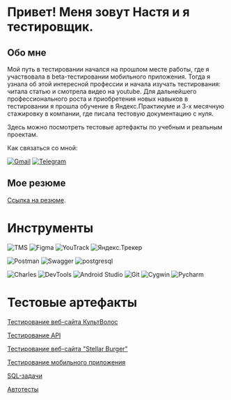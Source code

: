 
# Привет! Меня зовут Настя и я тестировщик.


## Обо мне
Мой путь в тестировании начался на прошлом месте работы, где я участвовала в beta-тестировании мобильного приложения. Тогда я узнала об этой интересной профессии и начала изучать тестирования: читала статью и смотрела видео на youtube. 
Для дальнейшего профессионального роста и приобретения новых навыков в тестировании я прошла обучение в Яндекс.Практикуме и 3-х месячную стажировку в компании, где писала тестовую документацию с нуля.

Здесь можно посмотреть тестовые артефакты по учебным и реальным проектам. 

Как связаться со мной:

[![Gmail](https://img.shields.io/badge/Gmail-c8a2c8?style-for-the-badge&logo=Gmail)](mailto:nastasiat2407@gmail.com)
[![Telegram](https://img.shields.io/badge/Telegram-c8a2c8?style-for-the-badge&logo=Telegram)](https://t.me/Anastasia_244)

## Мое резюме
[Cсылка на резюме](https://drive.google.com/file/d/1KBQA3SogY-MCDCe2Tg2MNAa2BRpqgFY5/view?usp=sharing).

# Инструменты
![TMS](https://img.shields.io/badge/TMS-c8a2c8?style-for-the-badge&logo=TMS)
![Figma](https://img.shields.io/badge/Figma-c8a2c8?style-for-the-badge&logo=Figma)
![YouTrack](https://img.shields.io/badge/YouTrack-c8a2c8?style-for-the-badge&logo=YouTrack)
![Яндекс.Трекер](https://img.shields.io/badge/Яндекс.Трекер-c8a2c8?style-for-the-badge&logo=Яндекс.Трекер)


![Postman](https://img.shields.io/badge/Postman-c8a2c8?style-for-the-badge&logo=Postman)
![Swagger](https://img.shields.io/badge/Swagger-c8a2c8?style-for-the-badge&logo=Swagger)
![postgresql](https://img.shields.io/badge/Postgresql-c8a2c8?style-for-the-badge&logo=postgresql)

![Charles](https://img.shields.io/badge/Charles-c8a2c8?style-for-the-badge&logo=Charles)
![DevTools](https://img.shields.io/badge/DevTools-c8a2c8?style-for-the-badge&logo=DevTools)
![Android Studio](https://img.shields.io/badge/Android-Studio-c8a2c8?style-for-the-badge&logo=Android-Studio)
![Git](https://img.shields.io/badge/Git-c8a2c8?style-for-the-badge&logo=Git)
![Cygwin](https://img.shields.io/badge/Cygwin-c8a2c8?style-for-the-badge&logo=Cygwin)
![Pycharm](https://img.shields.io/badge/Pycharm-c8a2c8?style-for-the-badge&logo=Pycharm)
 

# Тестовые артефакты

[Тестирование веб-сайта КультВолос](https://github.com/Nancy2T/deep_mate/blob/main/README.md)

[Тестирование API](https://github.com/Nancy2T/API/blob/main/README.md)

[Тестирование веб-сайта "Stellar Burger"](https://github.com/Nancy2T/stellar_burger)

[Тестирование мобильного приложения](https://github.com/Nancy2T/metro/tree/main)

[SQL-задачи](https://github.com/Nancy2T/SQL)

[Автотесты](https://github.com/Nancy2T/auto_test_practikum)



